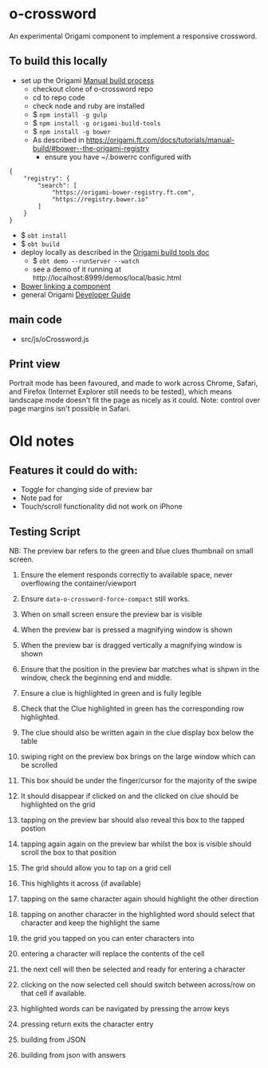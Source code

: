# o-crossword

An experimental Origami component to implement a responsive crossword.

## To build this locally

* set up the Origami [Manual build process](http://origami.ft.com/docs/developer-guide/modules/building-modules/)
   * checkout clone of o-crossword repo
   * cd to repo code
   * check node and ruby are installed
   * $ `npm install -g gulp`
   * $ `npm install -g origami-build-tools`
   * $ `npm install -g bower`
   * As described in https://origami.ft.com/docs/tutorials/manual-build/#bower--the-origami-registry
      * ensure you have ~/.bowerrc configured with
```
{
	"registry": {
		"search": [
			"https://origami-bower-registry.ft.com",
			"https://registry.bower.io"
		]
	}
}
```
   * $ `obt install`
   * $ `obt build`
* deploy locally as described in the [Origami build tools doc](https://github.com/Financial-Times/origami-build-tools#developing-modules-locally)
   * $ `obt demo --runServer --watch`
   * see a demo of it running at http://localhost:8999/demos/local/basic.html
* [Bower linking a component](https://oncletom.io/2013/live-development-bower-component/)
* general Origami [Developer Guide](http://origami.ft.com/docs/developer-guide/)

## main code

* src/js/oCrossword.js

## Print view
Portrait mode has been favoured, and made to work across Chrome, Safari, and Firefox (Internet Explorer still needs to be tested), which means landscape mode doesn't fit the page as nicely as it could. Note: control over page margins isn't possible in Safari.


# Old notes

## Features it could do with:

* Toggle for changing side of preview bar
* Note pad for
* Touch/scroll functionality did not work on iPhone

## Testing Script

NB: The preview bar refers to the green and blue clues thumbnail on small screen.

1. Ensure the element responds correctly to available space, never overflowing the container/viewport
1. Ensure `data-o-crossword-force-compact` still works.
1. When on small screen ensure the preview bar is visible

1. When the preview bar is pressed a magnifying window is shown
1. When the preview bar is dragged vertically a magnifying window is shown
1. Ensure that the position in the preview bar matches what is shpwn in the window, check the beginning end and middle.
1. Ensure a clue is highlighted in green and is fully legible
1. Check that the Clue highlighted in green has the corresponding row highlighted.
1. The clue should also be written again in the clue display box below the table
1. swiping right on the preview box brings on the large window which can be scrolled
1. This box should be under the finger/cursor for the majority of the swipe
1. It should disappear if clicked on and the clicked on clue should be highlighted on the grid
1. tapping on the preview bar should also reveal this box to the tapped postion
1. tapping again again on the preview bar whilst the box is visible should scroll the box to that position

1. The grid should allow you to tap on a grid cell
1. This highlights it across (if available)
1. tapping on the same character again should highlight the other direction
1. tapping on another character in the highlighted word should select that character and keep the highlight the same
1. the grid you tapped on you can enter characters into
1. entering a character will replace the contents of the cell
1. the next cell will then be selected and ready for entering a character
1. clicking on the now selected cell should switch between across/row on that cell if available.
1. highlighted words can be navigated by pressing the arrow keys
1. pressing return exits the character entry

1. building from JSON
1. building from json with answers
